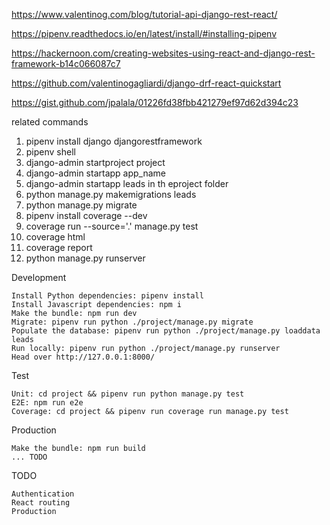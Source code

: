 https://www.valentinog.com/blog/tutorial-api-django-rest-react/

https://pipenv.readthedocs.io/en/latest/install/#installing-pipenv

https://hackernoon.com/creating-websites-using-react-and-django-rest-framework-b14c066087c7

https://github.com/valentinogagliardi/django-drf-react-quickstart

https://gist.github.com/jpalala/01226fd38fbb421279ef97d62d394c23

related commands
1. pipenv install django djangorestframework
2. pipenv shell
3. django-admin startproject project
4. django-admin startapp app_name
5. django-admin startapp leads in th eproject folder
6. python manage.py makemigrations leads
7. python manage.py migrate
8. pipenv install coverage --dev
9. coverage run --source='.' manage.py test
10. coverage html
11. coverage report
12. python manage.py runserver

Development

    Install Python dependencies: pipenv install
    Install Javascript dependencies: npm i
    Make the bundle: npm run dev
    Migrate: pipenv run python ./project/manage.py migrate
    Populate the database: pipenv run python ./project/manage.py loaddata leads
    Run locally: pipenv run python ./project/manage.py runserver
    Head over http://127.0.0.1:8000/

Test

    Unit: cd project && pipenv run python manage.py test
    E2E: npm run e2e
    Coverage: cd project && pipenv run coverage run manage.py test

Production

    Make the bundle: npm run build
    ... TODO

TODO

    Authentication
    React routing
    Production

